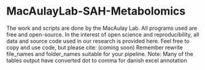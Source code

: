 # MacAulayLab-SAH-Metabolomics
The work and scripts are done by the MacAulay Lab.
All programs used are free and open-source. In the interest of open science and reproducibility, all data and source code used in our research is provided here.
Feel free to copy and use code, but please cite:
(coming soon)
Remember rewrite file_names and folder_names suitable for your pipeline.
Note: Many of the tables output have converted dot to comma for danish excel annotation
